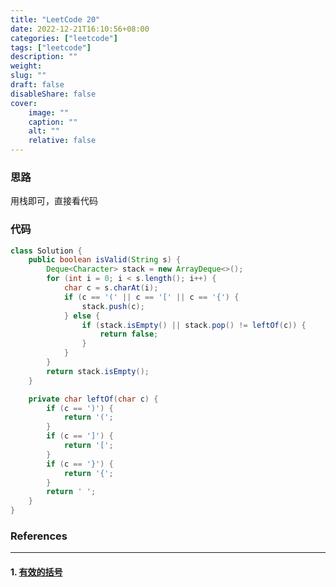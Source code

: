 ```yaml
---
title: "LeetCode 20"
date: 2022-12-21T16:10:56+08:00
categories: ["leetcode"]
tags: ["leetcode"]
description: ""
weight:
slug: ""
draft: false
disableShare: false
cover:
    image: ""
    caption: ""
    alt: ""
    relative: false
---
```


### 思路

用栈即可，直接看代码

### 代码

```java
class Solution {
    public boolean isValid(String s) {
        Deque<Character> stack = new ArrayDeque<>();
        for (int i = 0; i < s.length(); i++) {
            char c = s.charAt(i);
            if (c == '(' || c == '[' || c == '{') {
                stack.push(c);
            } else {
                if (stack.isEmpty() || stack.pop() != leftOf(c)) {
                    return false;
                }
            }
        }
        return stack.isEmpty();
    }

    private char leftOf(char c) {
        if (c == ')') {
            return '(';
        }
        if (c == ']') {
            return '[';
        }
        if (c == '}') {
            return '{';
        }
        return ' ';
    }
}
```

### References

---

#### 1. [有效的括号](https://leetcode.cn/problems/valid-parentheses/)
